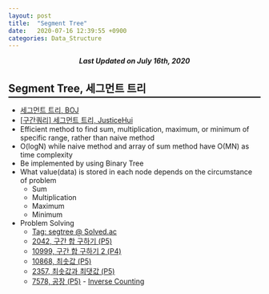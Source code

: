 ```yaml
---
layout: post
title:  "Segment Tree"
date:   2020-07-16 12:39:55 +0900
categories: Data_Structure
---
```


<div style="text-align: center"><i><b>Last Updated on July 16th, 2020</b></i></div>

## Segment Tree, 세그먼트 트리
<hr style="height: 2px; border:none; margin-top: -1em; margin-bottom:0.5em; padding: 0; background:black">

* [세그먼트 트리, BOJ](https://www.acmicpc.net/blog/view/9)
* [[구간쿼리] 세그먼트 트리, JusticeHui](https://justicehui.github.io/medium-algorithm/2018/08/24/Seg1/)
* Efficient method to find sum, multiplication, maximum, or minimum of specific range, rather than naive method
* O(logN) while naive method and array of sum method have O(MN) as time complexity
* Be implemented by using Binary Tree
* What value(data) is stored in each node depends on the circumstance of problem
    * Sum
    * Multiplication
    * Maximum
    * Minimum
* Problem Solving
    * [Tag: segtree @ Solved.ac](https://solved.ac/problems/tags/segtree)
    * [2042, 구간 합 구하기 (P5)](https://www.acmicpc.net/problem/2042)
    * [10999, 구간 합 구하기 2 (P4)](https://www.acmicpc.net/problem/10999)
    * [10868, 최솟값 (P5)](https://www.acmicpc.net/problem/10868)
    * [2357, 최솟값과 최댓값 (P5)](https://www.acmicpc.net/problem/2357)
    * [7578, 공장 (P5)](https://www.acmicpc.net/problem/7578) - [Inverse Counting](https://justicehui.github.io/koi/2018/11/20/BOJ7578/)